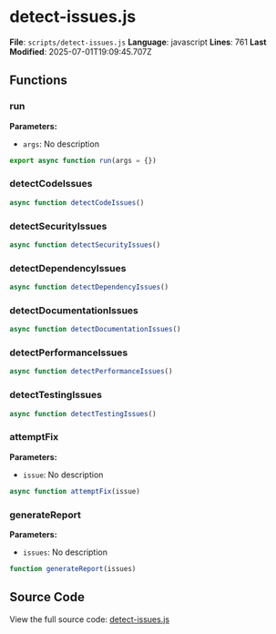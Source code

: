 # detect-issues.js

**File**: `scripts/detect-issues.js`
**Language**: javascript
**Lines**: 761
**Last Modified**: 2025-07-01T19:09:45.707Z

## Functions

### run

**Parameters:**
- `args`: No description

```javascript
export async function run(args = {})
```

### detectCodeIssues

```javascript
async function detectCodeIssues()
```

### detectSecurityIssues

```javascript
async function detectSecurityIssues()
```

### detectDependencyIssues

```javascript
async function detectDependencyIssues()
```

### detectDocumentationIssues

```javascript
async function detectDocumentationIssues()
```

### detectPerformanceIssues

```javascript
async function detectPerformanceIssues()
```

### detectTestingIssues

```javascript
async function detectTestingIssues()
```

### attemptFix

**Parameters:**
- `issue`: No description

```javascript
async function attemptFix(issue)
```

### generateReport

**Parameters:**
- `issues`: No description

```javascript
function generateReport(issues)
```

## Source Code

View the full source code: [detect-issues.js](scripts/detect-issues.js)
